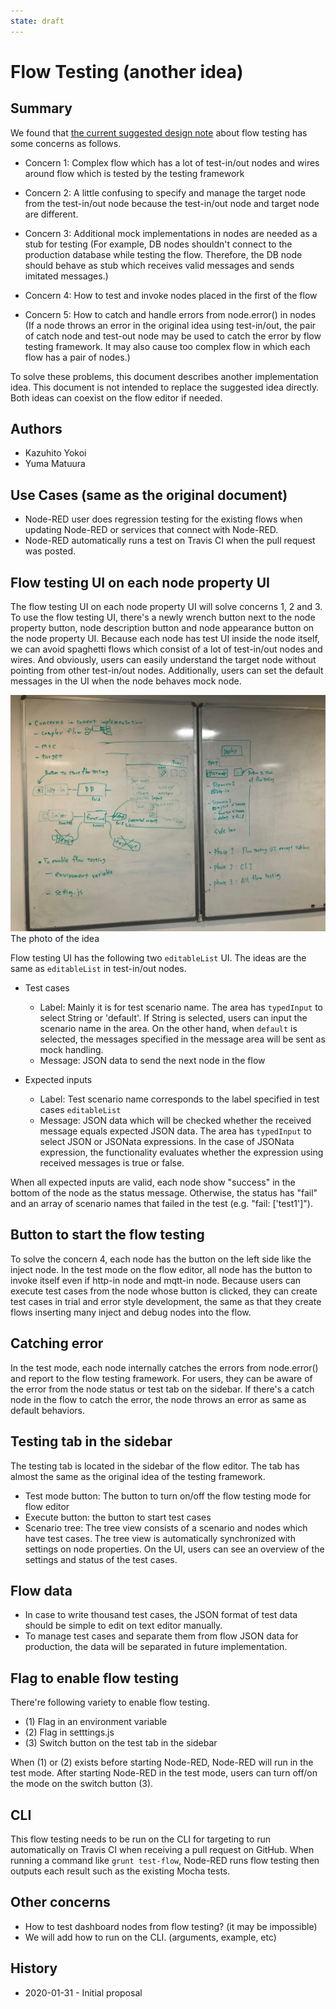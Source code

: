 ```yaml
---
state: draft
---
```


# Flow Testing (another idea)

## Summary
 We found that [the current suggested design note](https://github.com/node-red-hitachi/designs/tree/flow-testing/designs/flow-testing) about flow testing has some concerns as follows.

- Concern 1: Complex flow which has a lot of test-in/out nodes and wires around flow which is tested by the testing framework

- Concern 2: A little confusing to specify and manage the target node from the test-in/out node because the test-in/out node and target node are different.

- Concern 3: Additional mock implementations in nodes are needed as a stub for testing
(For example, DB nodes shouldn't connect to the production database while testing the flow. Therefore, the DB node should behave as stub which receives valid messages and sends imitated messages.)

- Concern 4: How to test and invoke nodes placed in the first of the flow

- Concern 5: How to catch and handle errors from node.error() in nodes
(If a node throws an error in the original idea using test-in/out, the pair of catch node and test-out node may be used to catch the error by flow testing framework. It may also cause too complex flow in which each flow has a pair of nodes.)

 To solve these problems, this document describes another implementation idea. This document is not intended to replace the suggested idea directly. Both ideas can coexist on the flow editor if needed.

## Authors
 - Kazuhito Yokoi
 - Yuma Matuura

## Use Cases (same as the original document)
- Node-RED user does regression testing for the existing flows when updating Node-RED or services that connect with Node-RED.
- Node-RED automatically runs a test on Travis CI when the pull request was posted.

## Flow testing UI on each node property UI
 The flow testing UI on each node property UI will solve concerns 1, 2 and 3. To use the flow testing UI, there's a newly wrench button next to the node property button, node description button and node appearance button on the node property UI. Because each node has test UI inside the node itself, we can avoid spaghetti flows which consist of a lot of test-in/out nodes and wires. And obviously, users can easily understand the target node without pointing from other test-in/out nodes. Additionally, users can set the default messages in the UI when the node behaves mock node.

![witeboard](images/20200131whiteboard.png)
The photo of the idea

 Flow testing UI has the following two `editableList` UI. The ideas are the same as `editableList` in test-in/out nodes.

 - Test cases
   - Label: Mainly it is for test scenario name. The area has `typedInput` to select String or 'default'. If String is selected, users can input the scenario name in the area. On the other hand, when `default` is selected, the messages specified in the message area will be sent as mock handling.
   - Message: JSON data to send the next node in the flow

 - Expected inputs
   - Label: Test scenario name corresponds to the label specified in test cases `editableList`
   - Message: JSON data which will be checked whether the received message equals expected JSON data. The area has `typedInput` to select JSON or JSONata expressions. In the case of JSONata expression, the functionality evaluates whether the expression using received messages is true or false.

 When all expected inputs are valid, each node show "success" in the bottom of the node as the status message. Otherwise, the status has "fail" and an array of scenario names that failed in the test (e.g. "fail: ['test1']").

## Button to start the flow testing
 To solve the concern 4, each node has the button on the left side like the inject node. In the test mode on the flow editor, all node has the button to invoke itself even if http-in node and mqtt-in node. Because users can execute test cases from the node whose button is clicked, they can create test cases in trial and error style development, the same as that they create flows inserting many inject and debug nodes into the flow.

## Catching error
 In the test mode, each node internally catches the errors from node.error() and report to the flow testing framework. For users, they can be aware of the error from the node status or test tab on the sidebar. If there's a catch node in the flow to catch the error, the node throws an error as same as default behaviors. 

## Testing tab in the sidebar
 The testing tab is located in the sidebar of the flow editor. The tab has almost the same as the original idea of the testing framework. 

 - Test mode button: The button to turn on/off the flow testing mode for flow editor
 - Execute button: the button to start test cases
 - Scenario tree: The tree view consists of a scenario and nodes which have test cases. The tree view is automatically synchronized with settings on node properties. On the UI, users can see an overview of the settings and status of the test cases.

## Flow data
- In case to write thousand test cases, the JSON format of test data should be simple to edit on text editor manually.
- To manage test cases and separate them from flow JSON data for production, the data will be separated in future implementation.

## Flag to enable flow testing
 There're following variety to enable flow testing.

- (1) Flag in an environment variable
- (2) Flag in setttings.js
- (3) Switch button on the test tab in the sidebar

When (1) or (2) exists before starting Node-RED, Node-RED will run in the test mode. After starting Node-RED in the test mode, users can turn off/on the mode on the switch button (3).

## CLI
This flow testing needs to be run on the CLI for targeting to run automatically on Travis CI when receiving a pull request on GitHub.
When running a command like `grunt test-flow`, Node-RED runs flow testing then outputs each result such as the existing Mocha tests.

## Other concerns
 - How to test dashboard nodes from flow testing? (it may be impossible)
 - We will add how to run on the CLI. (arguments, example, etc)

## History
- 2020-01-31 - Initial proposal
